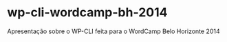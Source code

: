 wp-cli-wordcamp-bh-2014
=======================

Apresentação sobre o WP-CLI feita para o WordCamp Belo Horizonte 2014
